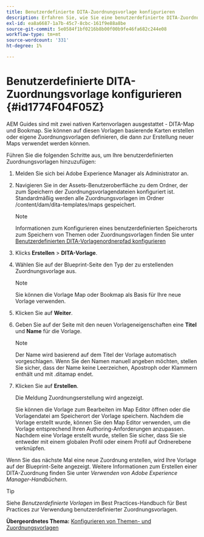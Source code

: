 ```yaml
---
title: Benutzerdefinierte DITA-Zuordnungsvorlage konfigurieren
description: Erfahren Sie, wie Sie eine benutzerdefinierte DITA-Zuordnungsvorlage konfigurieren
exl-id: ea8a6687-1a7b-45c7-8cbc-161f9e88a8be
source-git-commit: 5e0584f1bf0216b8b00f00b9fe46fa682c244e08
workflow-type: tm+mt
source-wordcount: '331'
ht-degree: 1%

---
```


# Benutzerdefinierte DITA-Zuordnungsvorlage konfigurieren {#id1774F04F05Z}

AEM Guides sind mit zwei nativen Kartenvorlagen ausgestattet - DITA-Map und Bookmap. Sie können auf diesen Vorlagen basierende Karten erstellen oder eigene Zuordnungsvorlagen definieren, die dann zur Erstellung neuer Maps verwendet werden können.

Führen Sie die folgenden Schritte aus, um Ihre benutzerdefinierten Zuordnungsvorlagen hinzuzufügen:

1. Melden Sie sich bei Adobe Experience Manager als Administrator an.

1. Navigieren Sie in der Assets-Benutzeroberfläche zu dem Ordner, der zum Speichern der Zuordnungsvorlagendateien konfiguriert ist. Standardmäßig werden alle Zuordnungsvorlagen im Ordner /content/dam/dita-templates/maps gespeichert.

   >[!NOTE]
   >
   > Informationen zum Konfigurieren eines benutzerdefinierten Speicherorts zum Speichern von Themen oder Zuordnungsvorlagen finden Sie unter [Benutzerdefinierten DITA-Vorlagenordnerpfad konfigurieren](conf-template-tags-custom-dita-topic-template.md#id191LCF0095Z)

1. Klicks **Erstellen** \> **DITA-Vorlage**.

1. Wählen Sie auf der Blueprint-Seite den Typ der zu erstellenden Zuordnungsvorlage aus.

   >[!NOTE]
   >
   > Sie können die Vorlage Map oder Bookmap als Basis für Ihre neue Vorlage verwenden.

1. Klicken Sie auf **Weiter**.

1. Geben Sie auf der Seite mit den neuen Vorlageneigenschaften eine **Titel** und **Name** für die Vorlage.

   >[!NOTE]
   >
   > Der Name wird basierend auf dem Titel der Vorlage automatisch vorgeschlagen. Wenn Sie den Namen manuell angeben möchten, stellen Sie sicher, dass der Name keine Leerzeichen, Apostroph oder Klammern enthält und mit .ditamap endet.

1. Klicken Sie auf **Erstellen**.

   Die Meldung Zuordnungserstellung wird angezeigt.

   Sie können die Vorlage zum Bearbeiten im Map Editor öffnen oder die Vorlagendatei am Speicherort der Vorlage speichern. Nachdem die Vorlage erstellt wurde, können Sie den Map Editor verwenden, um die Vorlage entsprechend Ihren Authoring-Anforderungen anzupassen. Nachdem eine Vorlage erstellt wurde, stellen Sie sicher, dass Sie sie entweder mit einem globalen Profil oder einem Profil auf Ordnerebene verknüpfen.


Wenn Sie das nächste Mal eine neue Zuordnung erstellen, wird Ihre Vorlage auf der Blueprint-Seite angezeigt. Weitere Informationen zum Erstellen einer DITA-Zuordnung finden Sie unter *Verwenden von Adobe Experience Manager-Handbüchern*.

>[!TIP]
>
> Siehe *Benutzerdefinierte Vorlagen* im Best Practices-Handbuch für Best Practices zur Verwendung benutzerdefinierter Zuordnungsvorlagen.

**Übergeordnetes Thema:** [Konfigurieren von Themen- und Zuordnungsvorlagen](conf-template-tags.md)
